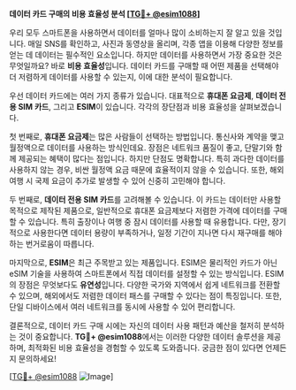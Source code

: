 **데이터 카드 구매의 비용 효율성 분석 [[TG💪+ @esim1088](https://t.me/s/esim1088)]**

우리 모두 스마트폰을 사용하면서 데이터를 얼마나 많이 소비하는지 잘 알고 있을 것입니다. 매일 SNS를 확인하고, 사진과 동영상을 올리며, 각종 앱을 이용해 다양한 정보를 얻는 데 데이터는 필수적인 요소입니다. 하지만 데이터를 사용하면서 가장 중요한 것은 무엇일까요? 바로 **비용 효율성**입니다. 데이터 카드를 구매할 때 어떤 제품을 선택해야 더 저렴하게 데이터를 사용할 수 있는지, 이에 대한 분석이 필요합니다.

우선 데이터 카드에는 여러 가지 종류가 있습니다. 대표적으로 **휴대폰 요금제**, **데이터 전용 SIM 카드**, 그리고 **ESIM**이 있습니다. 각각의 장단점과 비용 효율성을 살펴보겠습니다.

첫 번째로, **휴대폰 요금제**는 많은 사람들이 선택하는 방법입니다. 통신사와 계약을 맺고 월정액으로 데이터를 사용하는 방식인데요. 장점은 네트워크 품질이 좋고, 단말기와 함께 제공되는 혜택이 많다는 점입니다. 하지만 단점도 명확합니다. 특히 과다한 데이터를 사용하지 않는 경우, 비싼 월정액 요금 때문에 효율적이지 않을 수 있습니다. 또한, 해외 여행 시 국제 요금이 추가로 발생할 수 있어 신중히 고민해야 합니다.

두 번째로, **데이터 전용 SIM 카드**를 고려해볼 수 있습니다. 이 카드는 데이터만 사용할 목적으로 제작된 제품으로, 일반적으로 휴대폰 요금제보다 저렴한 가격에 데이터를 구매할 수 있습니다. 특히 출장이나 여행 중 잠시 데이터를 사용할 때 유용합니다. 다만, 장기적으로 사용한다면 데이터 용량이 부족하거나, 일정 기간이 지나면 다시 재구매를 해야 하는 번거로움이 따릅니다.

마지막으로, **ESIM**은 최근 주목받고 있는 제품입니다. ESIM은 물리적인 카드가 아닌 eSIM 기술을 사용하여 스마트폰에서 직접 데이터를 설정할 수 있는 방식입니다. ESIM의 장점은 무엇보다도 **유연성**입니다. 다양한 국가와 지역에서 쉽게 네트워크를 전환할 수 있으며, 해외에서도 저렴한 데이터 패스를 구매할 수 있다는 점이 특징입니다. 또한, 단일 디바이스에서 여러 네트워크를 동시에 사용할 수 있어 편리합니다.

결론적으로, 데이터 카드 구매 시에는 자신의 데이터 사용 패턴과 예산을 철저히 분석하는 것이 중요합니다. **TG💪+ @esim1088**에서는 이러한 다양한 데이터 솔루션을 제공하며, 최적화된 비용 효율성을 경험할 수 있도록 도와줍니다. 궁금한 점이 있다면 언제든지 문의하세요!

[[TG💪+ @esim1088](https://t.me/s/esim1088) ![Image](https://i.postimg.cc/Y0z9fWf4/image.png)]